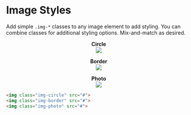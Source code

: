 # Image Styles

Add simple `.img-*` classes to any image element to add styling. You can combine classes for additional styling options. Mix-and-match as desired.

<div class="row">
	<div class="grid-third">
		<p style="text-align: center;">
			<strong>Circle</strong><br>
			<img class="img-circle" src="https://source.unsplash.com/random/200x200">
		</p>
	</div>
	<div class="grid-third">
		<p style="text-align: center;">
			<strong>Border</strong><br>
			<img class="img-border" src="https://source.unsplash.com/random/200x200">
		</p>
	</div>
	<div class="grid-third">
		<p style="text-align: center;">
			<strong>Photo</strong><br>
			<img class="img-photo" src="https://source.unsplash.com/random/200x200">
		</p>
	</div>
</div>

```html
<img class="img-circle" src="#">
<img class="img-border" src="#">
<img class="img-photo" src="#">
```